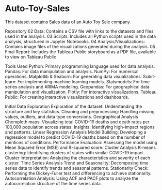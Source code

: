 # Auto-Toy-Sales

This dataset contains Sales data of an Auto Toy Sale company. 

Repository 
02 Data: Contains a CSV file with links to the datasets and files used in the analysis.
03 Scripts: Includes all Python scripts used in the data analysis, structured in Jupyter Notebooks.
04 Analysis/Visualizations: Contains image files of the visualizations generated during the analysis.
05 Final Report: Includes the Tableau Public storyboard as a PDF file, available to view on Tableau Public

Tools Used
Python: Primary programming language used for data analysis.
Pandas: For data manipulation and analysis.
NumPy: For numerical operations.
Matplotlib & Seaborn: For generating data visualizations.
Scikit-learn: For implementing machine learning models.
Statsmodels: For time series analysis and ARIMA modeling.
Geopandas: For geographical data manipulation and visualization.
Plotly: For interactive visualizations.
Tableau Public: For creating interactive visualizations and dashboards.

Initial Data Exploration
Exploration of the dataset: Understanding the structure and key statistics.
Cleaning and preprocessing: Handling missing values, outliers, and data type conversions.
Geographical Analysis
Choropleth maps: Visualizing total COVID-19 deaths and death rates per 100,000 population across states.
Insights: Identifying high-impact regions and patterns.
Linear Regression Analysis
Model Building: Developing a regression model to predict COVID-19 deaths based on the number of mentions of conditions.
Performance Evaluation: Assessing the model using Mean Squared Error (MSE) and R-squared score.
Cluster Analysis
K-means clustering: Identifying clusters of states with similar COVID-19 impact.
Cluster Interpretation: Analyzing the characteristics and severity of each cluster.
Time Series Analysis
Trend and Seasonality: Decomposing time series data to identify trends and seasonal patterns.
Stationarity Check: Performing the Dickey-Fuller test and differencing to achieve stationarity.
Autocorrelation Analysis: Using ACF and PACF plots to analyze the autocorrelation structure of the time series data.
